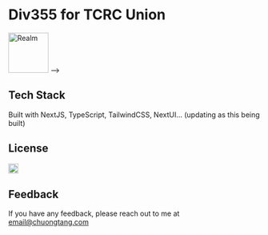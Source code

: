
# Div355 for TCRC Union
<!-- ### 🎉🎇 A runner-up project in 🎁🎆 <img src="https://chuongtang.github.io/sourceStore/GenSources/MongoDBHackathon.jpg" alt="Hackathon Banner" title="Hackathon Runner-up" height="70" /> [Check out this Post on dev.to ](https://dev.to/devteam/congrats-to-the-mongodb-atlas-hackathon-winners-4cc0)

One of a great ways to experience all pros and cons of any technologies is using them to build app. In this project, I've dived into a trending tool from MongoDB : Realm serverless functions


<!-- ![Logo](https://chuongtang.github.io/sourceStore/logos/Realm.png) -->
<img src="https://chuongtang.github.io/sourceStore/logos/Realm.png" alt="Realm"
	title="Realm logo" height="80" /> -->

## Tech Stack
Built with NextJS, TypeScript, TailwindCSS, NextUI... (updating as this being built)
<!-- 
**Client:** 
  * <img src="https://chuongtang.github.io/sourceStore/logos/Vite.png" alt="VITE"
	title="VITE logo" height="20" /> [VITE:](https://vitejs.dev) superfast frontend tool to render <img src="https://chuongtang.github.io/sourceStore/logos/React.png" alt="React"
	title="React logo" height="20" /> React 

  * <img src="https://chuongtang.github.io/sourceStore/logos/Prime.png" alt="Prime"
	title="Prime logo" height="20" /> [PrimeREACT: ](https://www.primefaces.org/primereact) design-agnostic, flexible and accessible React UI Components.

**Serverless:** 
  * <img src="https://chuongtang.github.io/sourceStore/logos/Realm.png" alt="Realm"
	title="Realm logo" height="20" /> [Application Services: ](https://www.mongodb.com/realm/appdev) A ready-to-go back end.

**Database:**
  * <img src="https://chuongtang.github.io/sourceStore/logos/MongoDB.png" alt="MongoDB"
	title="MongoDB logo" height="20" /> [MongoDB Atlas: ](https://www.mongodb.com/atlas/database) multi-cloud database services.
  
**Frontend User Authorization:** Autho0
  * <img src="https://chuongtang.github.io/sourceStore/logos/Auth0.png" alt="Auth0"
	title="Auth0 logo" height="20" /> [Auth0: ](https://auth0.com) A drop-in solution to add authentication and authorization services.

**Backend Serverless User Authorization:** 
  * <img src="https://chuongtang.github.io/sourceStore/logos/MongoDB.png" alt="MongoDB"
	title="MongoDB logo" height="20" /> [MongoDB API Key: ](https://docs.mongodb.com/realm/authentication/api-key/#overview) MongoDB Realm provides several authentication providers that you can integrate into a client application to allow users to log in to your Realm app. Server API keys are generated in the Realm UI. Creating a server API key associates that API key with an automatically created Realm server user. Provide a server key to external applications and services to allow them to authenticate directly with Realm.

**PDF rendering tool**
* [html2pdf.js: ](https://github.com/eKoopmans/html2pdf.js) Client-side HTML-to-PDF rendering using pure JS.

**Deployment** 
  * <img src="https://chuongtang.github.io/sourceStore/logos/Realm.png" alt="MongoDB Realm"
	title="MongoDB Realm logo" height="20" /> [MongoDB Realm ](https://docs.mongodb.com/realm/hosting/) Just drop your build-files into the hoistings directory. Realm allows you to host, manage, and serve your application's static media and document files. Just drop your build-files into the hoistings directory

## Demo

**Setting up Realm function in MongoDB**

<img src="https://chuongtang.github.io/sourceStore/GenSources/DemoRealmFunctions.png" alt="Realm demo"	title="Realm demo function" style="margin-bottom: 2rem" height="500" />



**Logging-in MongoDB Realm from client**

```bash
    const REALM_APP_ID = import.meta.env.VITE_REALM_APP_ID;
    const REALM_APP_APIKEY = import.meta.env.VITE_REALM_APP_APIKEY;

    useEffect(async () => {

    const app = new Realm.App({ id: REALM_APP_ID });
    const credentials = Realm.Credentials.apiKey(REALM_APP_APIKEY);

    try {
      setMongoUser(loggedInUser)
    } catch (error) {
      console.error(error);
    }
  }, []);
```

**Calling Realm functions from React front-end**

```bash
    const updateCrewDetail = async (newDetail) => {
        const updatedCrew = await user.functions.FindOneAndUpdate(newDetail);
  };
```

**Deployment**

<a href="shiptime-backend-zjsnd-aavqu.mongodbstitch.com" target="_blank">
<img src="https://chuongtang.github.io/sourceStore/GenSources/Logo.png" alt="Live preview"	title="App deployment on Realm"  height="20" /> Watchkeeping
</a> -->

## License

<a href="https://www.apache.org/licenses/LICENSE-2.0" target="_blank">
<img src="https://img.shields.io/badge/License-APACHE%20LICENSE%2C%20VERSION%202.0-green" alt="Apache License"	title="Apache licenses Apache Software"  height="20" />
</a>

## Feedback

If you have any feedback, please reach out to me at email@chuongtang.com